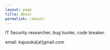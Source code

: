 ```yaml
---
layout: page
title: About
permalink: /about/
---
```


IT Security researcher, bug hunter, code breaker.

email: kajusska[at]gmail.com
